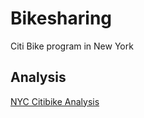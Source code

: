 # Bikesharing
Citi Bike program in New York

## Analysis
[NYC Citibike Analysis](https://public.tableau.com/shared/6R23J337S?:display_count=n&:origin=viz_share_link)
